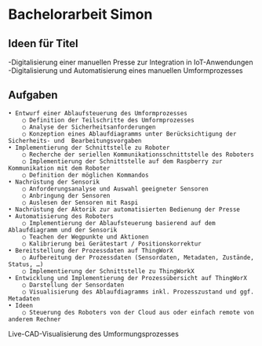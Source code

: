 # Bachelorarbeit Simon
## Ideen für Titel
-Digitalisierung einer manuellen Presse zur Integration in IoT-Anwendungen 
-Digitalisierung und Automatisierung eines manuellen Umformprozesses
## Aufgaben
	• Entwurf einer Ablaufsteuerung des Umformprozesses
		○ Definition der Teilschritte des Umformprozesses
		○ Analyse der Sicherheitsanforderungen
		○ Konzeption eines Ablaufdiagramms unter Berücksichtigung der Sicherheits- und  Bearbeitungsvorgaben
	• Implementierung der Schnittstelle zu Roboter
		○ Recherche der seriellen Kommunikationsschnittstelle des Roboters
		○ Implementierung der Schnittstelle auf dem Raspberry zur Kommunikation mit dem Roboter
		○ Definition der möglichen Kommandos 
	• Nachrüstung der Sensorik
		○ Anforderungsanalyse und Auswahl geeigneter Sensoren
		○ Anbringung der Sensoren
		○ Auslesen der Sensoren mit Raspi 
	• Nachrüstung der Aktorik zur automatisierten Bedienung der Presse
	• Automatisierung des Roboters
		○ Implementierung der Ablaufsteuerung basierend auf dem Ablaufdiagramm und der Sensorik
		○ Teachen der Wegpunkte und Aktionen
		○ Kalibrierung bei Gerätestart / Positionskorrektur
	• Bereitstellung der Prozessdaten auf ThingWorX
		○ Aufbereitung der Prozessdaten (Sensordaten, Metadaten, Zustände, Status, …)
		○ Implementierung der Schnittstelle zu ThingWorkX
	• Entwicklung und Implementierung der Prozessübersicht auf ThingWorX
		○ Darstellung der Sensordaten
		○ Visualisierung des Ablaufdiagramms inkl. Prozesszustand und ggf. Metadaten
	• Ideen
		○ Steuerung des Roboters von der Cloud aus oder einfach remote von anderem Rechner
Live-CAD-Visualisierung des Umformungsprozesses
